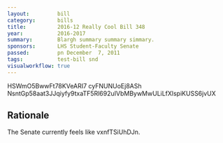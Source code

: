 ```yaml
---
layout:         bill
category:       bills
title:          2016-12 Really Cool Bill 348
year:           2016-2017
summary:        Blargh summary summary simmary.
sponsors:       LHS Student-Faculty Senate
passed:         pn December  7, 2011
tags:           test-bill snd
visualworkflow: true
---
```



HSWmO5BwwFt78KVeARI7 cyFNUNUoEj8ASh NsntGp58aat3JJqiyfy9txaTF5Rl692uIVbMBywMwULiLfXlspiKUSS6jvUX 




Rationale
---------
The Senate currently feels like vxnfTSiUhDJn.
